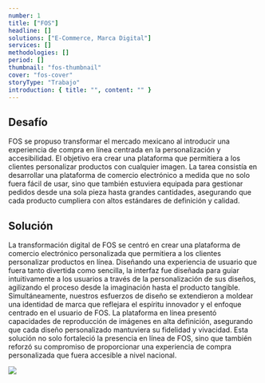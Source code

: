 ```yaml
---
number: 1
title: ["FOS"]
headline: []
solutions: ["E-Commerce, Marca Digital"]
services: []
methodologies: []
period: []
thumbnail: "fos-thumbnail"
cover: "fos-cover"
storyType: "Trabajo"
introduction: { title: "", content: "" }
---
```


## Desafío

FOS se propuso transformar el mercado mexicano al introducir una experiencia de compra en línea centrada en la personalización y accesibilidad. El objetivo era crear una plataforma que permitiera a los clientes personalizar productos con cualquier imagen. La tarea consistía en desarrollar una plataforma de comercio electrónico a medida que no solo fuera fácil de usar, sino que también estuviera equipada para gestionar pedidos desde una sola pieza hasta grandes cantidades, asegurando que cada producto cumpliera con altos estándares de definición y calidad.

## Solución

La transformación digital de FOS se centró en crear una plataforma de comercio electrónico personalizada que permitiera a los clientes personalizar productos en línea. Diseñando una experiencia de usuario que fuera tanto divertida como sencilla, la interfaz fue diseñada para guiar intuitivamente a los usuarios a través de la personalización de sus diseños, agilizando el proceso desde la imaginación hasta el producto tangible. Simultáneamente, nuestros esfuerzos de diseño se extendieron a moldear una identidad de marca que reflejara el espíritu innovador y el enfoque centrado en el usuario de FOS. La plataforma en línea presentó capacidades de reproducción de imágenes en alta definición, asegurando que cada diseño personalizado mantuviera su fidelidad y vivacidad. Esta solución no solo fortaleció la presencia en línea de FOS, sino que también reforzó su compromiso de proporcionar una experiencia de compra personalizada que fuera accesible a nivel nacional.

![](/work/fos-figure-1.jpg)
